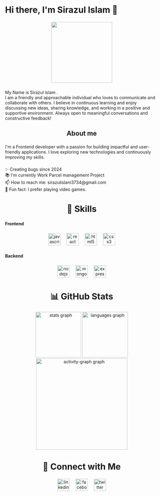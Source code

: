 <h1 align="left">Hi there, I'm Sirazul Islam 👋</h1>

###

<div align="center">
  <img height="200" src="https://i.ibb.co.com/60c9G5JV/Blue-White-Modern-Online-Business-Webinar-Banner-Landscape.png"  />
</div>

###

<p align="left">My Name is Sirazul Islam .<br> I am a friendly and approachable individual who loves to communicate and collaborate with others. I believe in continuous learning and enjoy discussing new ideas, sharing knowledge, and working in a positive and supportive environment. Always open to meaningful conversations and constructive feedback!</p>

###

<h2 align="center">About me</h2>

###

<p align="left">I'm a Frontend developer with a passion for building impactful and user-friendly applications. I love exploring new technologies and continuously improving my skills.</p>

###

<p align="left">✨ Creating bugs since  2024<br>📚 I'm currently Work Parcel management Project<br>📫 How to reach me: sirazulislam3734@gmail.com<br>🎲 Fun fact: I prefer playing video games.</p>

###

<h1 align="center">🚀 Skills</h1>

###

<h4 align="left">Frontend</h4>

###

<div align="center">
  <img src="https://cdn.jsdelivr.net/gh/devicons/devicon/icons/javascript/javascript-original.svg" height="40" alt="javascript logo"  />
  <img width="12" />
  <img src="https://cdn.jsdelivr.net/gh/devicons/devicon/icons/react/react-original.svg" height="40" alt="react logo"  />
  <img width="12" />
  <img src="https://cdn.jsdelivr.net/gh/devicons/devicon/icons/html5/html5-original.svg" height="40" alt="html5 logo"  />
  <img width="12" />
  <img src="https://cdn.jsdelivr.net/gh/devicons/devicon/icons/css3/css3-original.svg" height="40" alt="css3 logo"  />
</div>

###

<h4 align="left">Backend</h4>

###

<div align="center">
  <img src="https://cdn.jsdelivr.net/gh/devicons/devicon/icons/nodejs/nodejs-original.svg" height="40" alt="nodejs logo"  />
  <img width="12" />
  <img src="https://cdn.simpleicons.org/mongodb/47A248" height="40" alt="mongodb logo"  />
  <img width="12" />
  <img src="https://skillicons.dev/icons?i=express" height="40" alt="express logo"  />
</div>

###

<h1 align="center">📊 GitHub Stats</h1>

###

<div align="center">
  <img src="https://github-readme-stats.vercel.app/api?username=sirazulislam3734&hide_title=false&hide_rank=false&show_icons=true&include_all_commits=true&count_private=true&disable_animations=false&theme=dracula&locale=en&hide_border=false&order=1" height="150" alt="stats graph"  />
  <img src="https://github-readme-stats.vercel.app/api/top-langs?username=sirazulislam3734&locale=en&hide_title=false&layout=compact&card_width=320&langs_count=5&theme=dracula&hide_border=false&order=2" height="150" alt="languages graph"  />
  <img src="https://github-readme-activity-graph.vercel.app/graph?username=sirazulislam3734&radius=16&theme=react&area=true&order=5" height="300" alt="activity-graph graph"  />
</div>

###

<h1 align="center">🔗 Connect with Me</h1>

###

<div align="center">
  <img src="https://cdn.jsdelivr.net/gh/devicons/devicon/icons/linkedin/linkedin-original.svg" height="40" alt="linkedin logo"  />
  <img width="12" />
  <img src="https://cdn.jsdelivr.net/gh/devicons/devicon/icons/facebook/facebook-original.svg" height="40" alt="facebook logo"  />
  <img width="12" />
  <img src="https://skillicons.dev/icons?i=twitter" height="40" alt="twitter logo"  />
</div>

###
